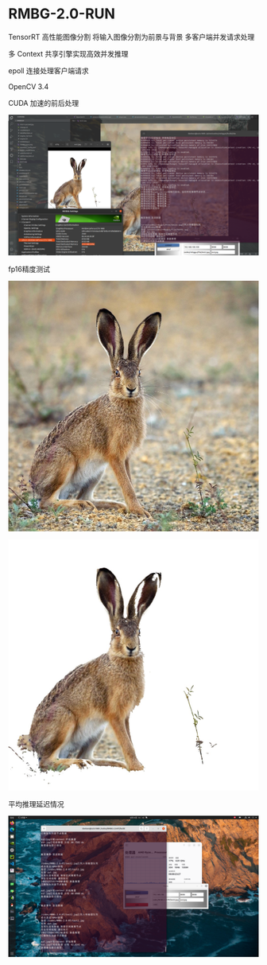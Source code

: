 # RMBG-2.0-RUN
TensorRT 高性能图像分割 将输入图像分割为前景与背景 多客户端并发请求处理

多 Context 共享引擎实现高效并发推理  

epoll 连接处理客户端请求  

OpenCV 3.4  

CUDA 加速的前后处理  

![image](show0.png)  

fp16精度测试

![image](test2.jpg)  

![image](out.jpg)  

平均推理延迟情况

![image](show1.png) 
